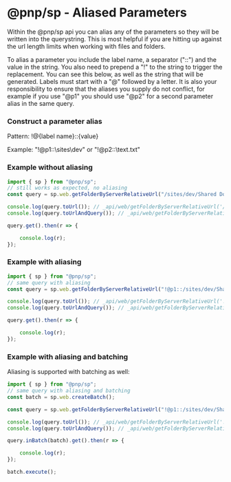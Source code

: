 # @pnp/sp - Aliased Parameters

Within the @pnp/sp api you can alias any of the parameters so they will be written into the querystring. This is most helpful if you are hitting up against the 
url length limits when working with files and folders.

To alias a parameter you include the label name, a separator ("::") and the value in the string. You also need to prepend a "!" to the string to trigger the replacement. You can see this below, as well as the string that will be generated. Labels must start with a "@" followed by a letter. It is also your responsibility to ensure that the aliases you supply do not conflict, for example if you use "@p1" you should use "@p2" for a second parameter alias in the same query.

### Construct a parameter alias

Pattern: !@{label name}::{value}

Example: "!@p1::\sites\dev" or "!@p2::\text.txt"

### Example without aliasing

```TypeScript
import { sp } from "@pnp/sp";
// still works as expected, no aliasing
const query = sp.web.getFolderByServerRelativeUrl("/sites/dev/Shared Documents/").files.select("Title").top(3);

console.log(query.toUrl()); // _api/web/getFolderByServerRelativeUrl('/sites/dev/Shared Documents/')/files
console.log(query.toUrlAndQuery()); // _api/web/getFolderByServerRelativeUrl('/sites/dev/Shared Documents/')/files?$select=Title&$top=3

query.get().then(r => {

    console.log(r);
});
```

### Example with aliasing

```TypeScript
import { sp } from "@pnp/sp";
// same query with aliasing
const query = sp.web.getFolderByServerRelativeUrl("!@p1::/sites/dev/Shared Documents/").files.select("Title").top(3);

console.log(query.toUrl()); // _api/web/getFolderByServerRelativeUrl('!@p1::/sites/dev/Shared Documents/')/files
console.log(query.toUrlAndQuery()); // _api/web/getFolderByServerRelativeUrl(@p1)/files?@p1='/sites/dev/Shared Documents/'&$select=Title&$top=3

query.get().then(r => {

    console.log(r);
});
```

### Example with aliasing and batching

Aliasing is supported with batching as well:

```TypeScript
import { sp } from "@pnp/sp";
// same query with aliasing and batching
const batch = sp.web.createBatch();

const query = sp.web.getFolderByServerRelativeUrl("!@p1::/sites/dev/Shared Documents/").files.select("Title").top(3);

console.log(query.toUrl()); // _api/web/getFolderByServerRelativeUrl('!@p1::/sites/dev/Shared Documents/')/files
console.log(query.toUrlAndQuery()); // _api/web/getFolderByServerRelativeUrl(@p1)/files?@p1='/sites/dev/Shared Documents/'&$select=Title&$top=3

query.inBatch(batch).get().then(r => {

    console.log(r);
});

batch.execute();
```
